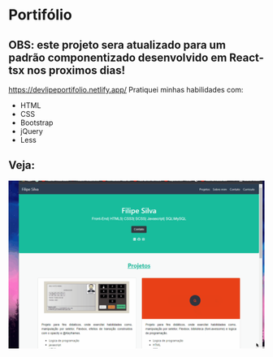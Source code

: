 # Portifólio

 ## OBS: este projeto sera atualizado para um padrão componentizado desenvolvido em React-tsx nos proximos dias!
https://devlipeportifolio.netlify.app/
 Pratiquei minhas habilidades com:
* HTML
* CSS
* Bootstrap
* jQuery
* Less
## Veja:
<img src ="image\animacao_port.gif">
